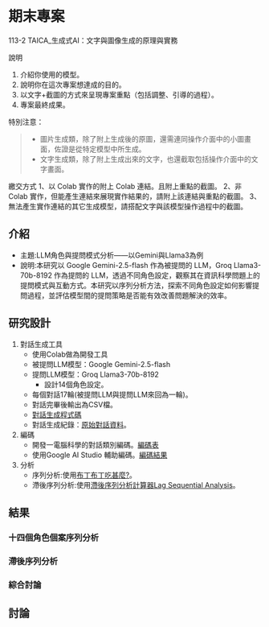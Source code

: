# 期末專案
113-2 TAICA_生成式AI：文字與圖像生成的原理與實務

說明
1. 介紹你使用的模型。
2. 說明你在這次專案想達成的目的。
3. 以文字+截圖的方式來呈現專案重點（包括調整、引導的過程）。
4. 專案最終成果。

特別注意：
> - 圖片生成類，除了附上生成後的原圖，還需連同操作介面中的小圖畫面，佐證是從特定模型中所生成。
> - 文字生成類，除了附上生成出來的文字，也還截取包括操作介面中的文字畫面。

繳交方式
1、以 Colab 實作的附上 Colab 連結。且附上重點的截圖。
2、非 Colab 實作，但能產生連結來展現實作結果的，請附上該連結與重點的截圖。
3、無法產生實作連結的其它生成模型，請搭配文字與該模型操作過程中的截圖。

## 介紹
- 主題:LLM角色與提問模式分析——以Gemini與Llama3為例
- 說明:本研究以 Google Gemini-2.5-flash 作為被提問的 LLM，Groq Llama3-70b-8192 作為提問的 LLM，透過不同角色設定，觀察其在資訊科學問題上的提問模式與互動方式。本研究以序列分析方法，探索不同角色設定如何影響提問過程，並評估模型間的提問策略是否能有效改善問題解決的效率。

## 研究設計
1. 對話生成工具
   - 使用Colab做為開發工具
   - 被提問LLM模型：Google Gemini-2.5-flash
   - 提問LLM模型：Groq Llama3-70b-8192
     - 設計14個角色設定。
   - 每個對話17輪(被提問LLM與提問LLM來回為一輪)。
   - 對話完畢後輸出為CSV檔。
   - [對話生成程式碼](https://github.com/xin-2001/taica_1132_GenAI/blob/7a65b351b1623e7f18a84a4f8b5fcaf9bc93f8d8/Final_Project/Dialogue_Generation.ipynb)
   - 對話生成紀錄：[原始對話資料](原始對話資料)。
2. 編碼
   - 開發一電腦科學的對話類別編碼。[編碼表](編碼表.md)
   - 使用Google AI Studio 輔助編碼。[編碼結果](編碼結果)
3. 分析
   - 序列分析:使用[布丁布丁吃甚麼?](https://blog.pulipuli.info/2010/12/sequential-analysis-tool.html)。
   - 滯後序列分析:使用[滯後序列分析計算器Lag Sequential Analysis](https://pulipulichen.github.io/HTML-Lag-Sequential-Analysis/)。
## 結果
### 十四個角色個案序列分析


### 滯後序列分析


### 綜合討論


## 討論
